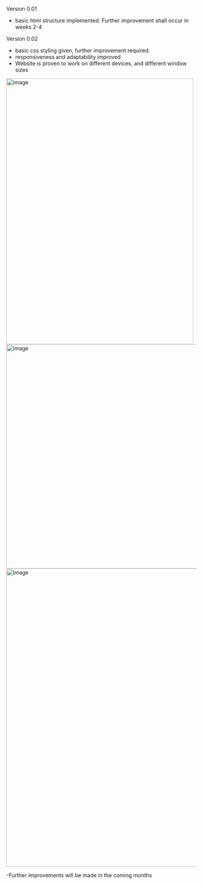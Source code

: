 
Version 0.01
  - basic html structure implemented. Further improvement shall occur in weeks 2-4

Version 0.02
  - basic css styling given, further improvement required.
  - responsiveness and adaptability improved
  - Website is proven to work on different devices, and different window sizes
<img width="495" height="701" alt="image" src="https://github.com/user-attachments/assets/308a4616-0c50-4baf-907c-d704f381b69c" />


<img width="1879" height="591" alt="image" src="https://github.com/user-attachments/assets/350d1a62-34db-4b85-9047-75a83c5e10e4" />


<img width="1301" height="786" alt="image" src="https://github.com/user-attachments/assets/0913d7c9-3315-437f-bb8c-591667cb4bd9" />


  -Further improvements will be made in the coming months

